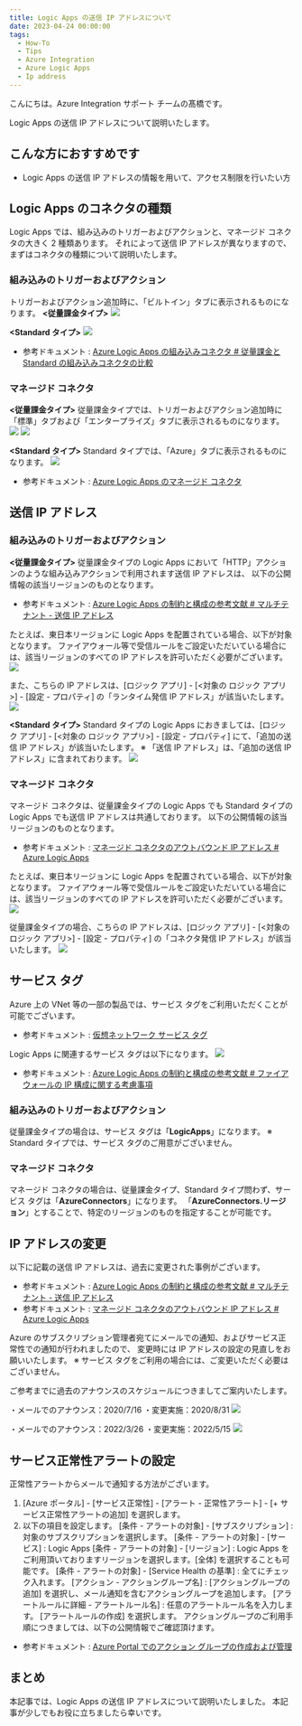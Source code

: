 ```yaml
---
title: Logic Apps の送信 IP アドレスについて
date: 2023-04-24 00:00:00
tags:
  - How-To
  - Tips
  - Azure Integration
  - Azure Logic Apps 
  - Ip address
---
```


こんにちは。Azure Integration サポート チームの髙橋です。

Logic Apps の送信 IP アドレスについて説明いたします。

<!-- more -->

## こんな方におすすめです
- Logic Apps の送信 IP アドレスの情報を用いて、アクセス制限を行いたい方

## Logic Apps のコネクタの種類
Logic Apps では、組み込みのトリガーおよびアクションと、マネージド コネクタの大きく 2 種類あります。
それによって送信 IP アドレスが異なりますので、まずはコネクタの種類について説明いたします。

### 組み込みのトリガーおよびアクション

トリガーおよびアクション追加時に、「ビルトイン」タブに表示されるものになります。
**<従量課金タイプ>**
![](./outboundIpaddress/outboundIpaddress01.jpg)

**<Standard タイプ>**
![](./outboundIpaddress/outboundIpaddress02.jpg)
- 参考ドキュメント : [Azure Logic Apps の組み込みコネクタ # 従量課金と Standard の組み込みコネクタの比較](https://learn.microsoft.com/ja-jp/azure/connectors/built-in#built-in-connectors-in-consumption-versus-standard)

### マネージド コネクタ

**<従量課金タイプ>**
従量課金タイプでは、トリガーおよびアクション追加時に「標準」タブおよび「エンタープライズ」タブに表示されるものになります。
![](./outboundIpaddress/outboundIpaddress03.jpg)
![](./outboundIpaddress/outboundIpaddress04.jpg)

**<Standard タイプ>**
Standard タイプでは、「Azure」タブに表示されるものになります。
![](./outboundIpaddress/outboundIpaddress05.jpg)

- 参考ドキュメント : [Azure Logic Apps のマネージド コネクタ](https://learn.microsoft.com/ja-jp/azure/connectors/managed)

## 送信 IP アドレス
### 組み込みのトリガーおよびアクション

**<従量課金タイプ>**
従量課金タイプの Logic Apps において「HTTP」アクションのような組み込みアクションで利用されます送信 IP アドレスは、
以下の公開情報の該当リージョンのものとなります。
- 参考ドキュメント : [Azure Logic Apps の制約と構成の参考文献 # マルチテナント - 送信 IP アドレス](https://learn.microsoft.com/ja-jp/azure/logic-apps/logic-apps-limits-and-config?tabs=consumption%2Cazure-portal#multi-tenant---outbound-ip-addresses)

たとえば、東日本リージョンに Logic Apps を配置されている場合、以下が対象となります。
ファイアウォール等で受信ルールをご設定いただいている場合には、該当リージョンのすべての IP アドレスを許可いただく必要がございます。
![](./outboundIpaddress/outboundIpaddress06.jpg)

また、こちらの IP アドレスは、[ロジック アプリ] - [<対象の ロジック アプリ>] - [設定 - プロパティ] の「ランタイム発信 IP アドレス」が該当いたします。
![](./outboundIpaddress/outboundIpaddress07.jpg)

**<Standard タイプ>**
Standard タイプの Logic Apps におきましては、[ロジック アプリ] - [<対象の ロジック アプリ>] - [設定 - プロパティ] にて、「追加の送信 IP アドレス」が該当いたします。
※ 「送信 IP アドレス」は、「追加の送信 IP アドレス」に含まれております。
![](./outboundIpaddress/outboundIpaddress08.jpg)

### マネージド コネクタ

マネージド コネクタは、従量課金タイプの Logic Apps でも Standard タイプの Logic Apps でも送信 IP アドレスは共通しております。
以下の公開情報の該当リージョンのものとなります。
- 参考ドキュメント : [マネージド コネクタのアウトバウンド IP アドレス # Azure Logic Apps](https://learn.microsoft.com/ja-jp/connectors/common/outbound-ip-addresses#azure-logic-apps)

たとえば、東日本リージョンに Logic Apps を配置されている場合、以下が対象となります。
ファイアウォール等で受信ルールをご設定いただいている場合には、該当リージョンのすべての IP アドレスを許可いただく必要がございます。
![](./outboundIpaddress/outboundIpaddress09.jpg)

従量課金タイプの場合、こちらの IP アドレスは、[ロジック アプリ] - [<対象の ロジック アプリ>] - [設定 - プロパティ] の「コネクタ発信 IP アドレス」が該当いたします。
![](./outboundIpaddress/outboundIpaddress10.jpg)

## サービス タグ
Azure 上の VNet 等の一部の製品では、サービス タグをご利用いただくことが可能でございます。
- 参考ドキュメント : [仮想ネットワーク サービス タグ](https://learn.microsoft.com/ja-jp/azure/virtual-network/service-tags-overview)

Logic Apps に関連するサービス タグは以下になります。
![](./outboundIpaddress/outboundIpaddress11.jpg)
- 参考ドキュメント : [Azure Logic Apps の制約と構成の参考文献 # ファイアウォールの IP 構成に関する考慮事項](https://learn.microsoft.com/ja-jp/azure/logic-apps/logic-apps-limits-and-config?tabs=consumption%2Cazure-portal#firewall-ip-configuration-considerations)

### 組み込みのトリガーおよびアクション

従量課金タイプの場合は、サービス タグは「**LogicApps**」になります。
※ Standard タイプでは、サービス タグのご用意がございません。

### マネージド コネクタ

マネージド コネクタの場合は、従量課金タイプ、Standard タイプ問わず、サービス タグは「**AzureConnectors**」になります。
「**AzureConnectors.リージョン**」とすることで、特定のリージョンのものを指定することが可能です。

## IP アドレスの変更
以下に記載の送信 IP アドレスは、過去に変更された事例がございます。
- 参考ドキュメント : [Azure Logic Apps の制約と構成の参考文献 # マルチテナント - 送信 IP アドレス](https://learn.microsoft.com/ja-jp/azure/logic-apps/logic-apps-limits-and-config?tabs=consumption%2Cazure-portal#multi-tenant---outbound-ip-addresses)
- 参考ドキュメント : [マネージド コネクタのアウトバウンド IP アドレス # Azure Logic Apps](https://learn.microsoft.com/ja-jp/connectors/common/outbound-ip-addresses#azure-logic-apps)

Azure のサブスクリプション管理者宛てにメールでの通知、およびサービス正常性での通知が行われましたので、
変更時には IP アドレスの設定の見直しをお願いいたします。
※ サービス タグをご利用の場合には、ご変更いただく必要はございません。

ご参考までに過去のアナウンスのスケジュールにつきましてご案内いたします。
 
・メールでのアナウンス：2020/7/16
・変更実施：2020/8/31
![](./outboundIpaddress/outboundIpaddress12.jpg)

・メールでのアナウンス：2022/3/26
・変更実施：2022/5/15
![](./outboundIpaddress/outboundIpaddress13.jpg)

## サービス正常性アラートの設定
正常性アラートからメールで通知する方法がございます。

1. [Azure ポータル] - [サービス正常性] - [アラート - 正常性アラート] - [+ サービス正常性アラートの追加] を選択します。
2. 以下の項目を設定します。
[条件 - アラートの対象] - [サブスクリプション] : 対象のサブスクリプションを選択します。
[条件 - アラートの対象] - [サービス] : Logic Apps
[条件 - アラートの対象] - [リージョン] : Logic Apps をご利用頂いておりますリージョンを選択します。[全体] を選択することも可能です。
[条件 - アラートの対象] - [Service Health の基準] : 全てにチェック入れます。
[アクション - アクショングループ名] : [アクショングループの追加] を選択し、メール通知を含むアクショングループを追加します。
[アラートルールに詳細 - アラートルール名] : 任意のアラートルール名を入力します。
[アラートルールの作成] を選択します。
アクショングループのご利用手順につきましては、以下の公開情報でご確認頂けます。
- 参考ドキュメント : [Azure Portal でのアクション グループの作成および管理](https://docs.microsoft.com/ja-jp/azure/azure-monitor/alerts/action-groups)

## まとめ
本記事では、Logic Apps の送信 IP アドレスについて説明いたしました。
本記事が少しでもお役に立ちましたら幸いです。